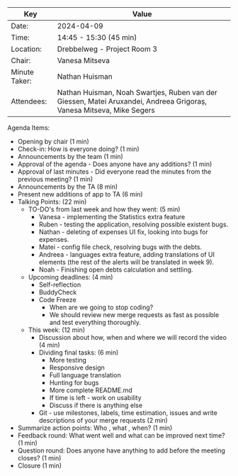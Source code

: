 | Key           | Value                                                                                                                |
|---------------|----------------------------------------------------------------------------------------------------------------------|
| Date:         | 2024-04-09                                                                                                           |
| Time:         | 14:45 - 15:30 (45 min)                                                                                               |
| Location:     | Drebbelweg - Project Room 3                                                                                          |
| Chair:        | Vanesa Mitseva                                                                                                       |
| Minute Taker: | Nathan Huisman                                                                                                       |
| Attendees:    | Nathan Huisman, Noah Swartjes, Ruben van der Giessen, Matei Aruxandei, Andreea Grigoraș, Vanesa Mitseva, Mike Segers |

Agenda Items:
- Opening by chair (1 min)
- Check-in: How is everyone doing? (1 min)
- Announcements by the team (1 min)
- Approval of the agenda - Does anyone have any additions? (1 min)
- Approval of last minutes - Did everyone read the minutes from the previous meeting? (1 min)
- Announcements by the TA (8 min)
- Present new additions of app to TA (6 min)
- Talking Points: (22 min)
    - TO-DO's from last week and how they went: (5 min)
        - Vanesa - implementing the Statistics extra feature
        - Ruben - testing the application, resolving possible existent bugs.
        - Nathan - deleting of expenses UI fix, looking into bugs for expenses.
        - Matei  - config file check, resolving bugs with the debts.
        - Andreea - languages extra feature, adding translations of UI elements (the rest of the alerts will be translated in week 9).
        - Noah  - Finishing open debts calculation and settling.
    - Upcoming deadlines: (4 min)
        - Self-reflection
        - BuddyCheck 
        - Code Freeze
          - When are we going to stop coding?
          - We should review new merge requests as fast as possible and test everything thoroughly.
    - This week: (12 min)
        - Discussion about how, when and where we will record the video (4 min)
        - Dividing final tasks: (6 min)
          - More testing
          - Responsive design
          - Full language translation
          - Hunting for bugs
          - More complete README.md
          - If time is left - work on usability
          - Discuss if there is anything else
        - Git - use milestones, labels, time estimation, issues and write descriptions of your merge requests (2 min)
- Summarize action points: Who , what , when? (1 min)
- Feedback round: What went well and what can be improved next time? (1 min)
- Question round: Does anyone have anything to add before the meeting closes? (1 min)
- Closure (1 min)